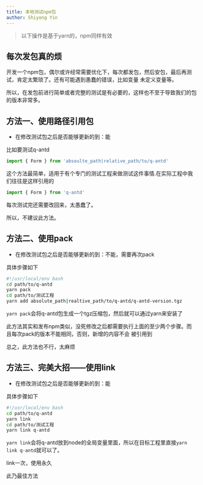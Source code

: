```yaml
---
title: 本地测试npm包
author: Shiyong Yin
---
```


> 以下操作是基于yarn的，npm同样有效

## 每次发包真的烦

开发一个npm包，偶尔或许经常需要优化下，每次都发包，然后安包，最后再测试，肯定太繁琐了。还有可能遇到愚蠢的错误，比如变量
未定义变量等。

所以，在发包前进行简单或者完整的测试是有必要的，这样也不至于导致我们的包的版本非常多。

## 方法一、使用路径引用包

- 在修改测试包之后是否能够更新的到：能

比如要测试q-antd

```js
import { Form } from 'absoulte_path|relative_path/to/q-antd'
```

这个方法最简单，适用于有个专门的测试工程来做测试这件事情.在实际工程中我们往往是这样引用的

```js
import { Form } from 'q-antd'
```
每次测试完还需要改回来，太愚蠢了。

所以，不建议此方法。


## 方法二、使用pack

- 在修改测试包之后是否能够更新的到：不能，需要再次pack

具体步骤如下
```bash
#!/usr/local/env bash
cd path/to/q-antd
yarn pack
cd path/to/测试工程
yarn add absolute_path|realtive_path/to/q-antd/q-antd-version.tgz
```

`yarn pack`会将q-antd包生成一个tgz压缩包，然后就可以通过yarn来安装了

此方法其实和发布npm类似，没死修改之后都需要执行上面的至少两个步骤。而且每次pack的版本不能相同，否则，新增的内容不会
被引用到

总之，此方法也不行，太麻烦

## 方法三、完美大招——使用link

- 在修改测试包之后是否能够更新的到：能

具体步骤如下

```bash
#!/usr/local/env bash
cd path/to/q-antd
yarn link
cd path/to/测试工程
yarn link q-antd
```

`yarn link`会将q-antd放到node的全局变量里面，所以在目标工程里直接`yarn link q-antd`就可以了。

link一次，使用永久

此乃最佳方法
